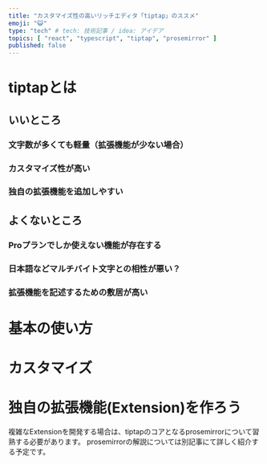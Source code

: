 ```yaml
---
title: "カスタマイズ性の高いリッチエディタ「tiptap」のススメ"
emoji: "😺"
type: "tech" # tech: 技術記事 / idea: アイデア
topics: [ "react", "typescript", "tiptap", "prosemirror" ]
published: false
---
```

# tiptapとは
## いいところ
### 文字数が多くても軽量（拡張機能が少ない場合）
### カスタマイズ性が高い
### 独自の拡張機能を追加しやすい
## よくないところ
### Proプランでしか使えない機能が存在する
### 日本語などマルチバイト文字との相性が悪い？
### 拡張機能を記述するための敷居が高い

# 基本の使い方
# カスタマイズ
# 独自の拡張機能(Extension)を作ろう
複雑なExtensionを開発する場合は、tiptapのコアとなるprosemirrorについて習熟する必要があります。
prosemirrorの解説については別記事にて詳しく紹介する予定です。
